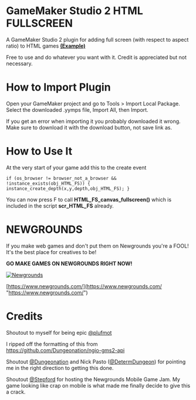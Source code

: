 # GameMaker Studio 2 HTML FULLSCREEN
A GameMaker Studio 2 plugin for adding full screen (with respect to aspect ratio) to HTML games [**(Example)**](https://www.newgrounds.com/projects/games/1920316/preview "Example")

Free to use and do whatever you want with it. Credit is appreciated but not necessary.

# How to Import Plugin
Open your GameMaker project and go to Tools > Import Local Package. Select the downloaded .yymps file, Import All, then Import.

If you get an error when importing it you probably downloaded it wrong. Make sure to download it with the download button, not save link as.

# How to Use It
At the very start of your game add this to the create event
```
if (os_browser != browser_not_a_browser && !instance_exists(obj_HTML_FS)) { instance_create_depth(x,y,depth,obj_HTML_FS); }
```
You can now press F to call **HTML_FS_canvas_fullscreen()** which is included in the script **scr_HTML_FS** already. 

# NEWGROUNDS
If you make web games and don't put them on Newgrounds you're a FOOL!
It's the best place for creatives to be!

**GO MAKE GAMES ON NEWGROUNDS RIGHT NOW!**

[![Newgrounds](https://upload.wikimedia.org/wikipedia/en/thumb/8/85/Newgrounds_Tankman_logo.png/220px-Newgrounds_Tankman_logo.png "Newgrounds")](https://www.newgrounds.com/ "Newgrounds")

[https://www.newgrounds.com/](https://www.newgrounds.com/ "https://www.newgrounds.com/")

# Credits
Shoutout to myself for being epic [@plufmot](https://twitter.com/plufmot "@plufmot")

I ripped off the formatting of this from https://github.com/Dungeonation/ngio-gms2-api

Shoutout [@Dungeonation](https://twitter.com/dungeonation "@Dungeonation") and Nick Pasto ([@DetermDungeon](https://twitter.com/DetermDungeon "@DetermDungeon")) for pointing me in the right direction to getting this done.

Shoutout [@Stepford](https://twitter.com/Stepf0rd "@Stepford") for hosting the Newgrounds Mobile Game Jam. My game looking like crap on mobile is what made me finally decide to give this a crack.
